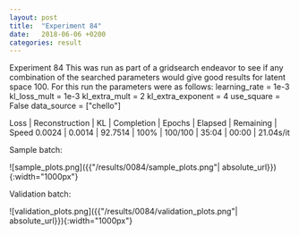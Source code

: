 ```yaml
---
layout: post
title:  "Experiment 84"
date:   2018-06-06 +0200
categories: result
---
```

Experiment 84
This was run as part of a gridsearch endeavor to see if any combination of the searched parameters would give good results for latent space 100.
For this run the parameters were as follows:
learning_rate = 1e-3
kl_loss_mult = 1e-3
kl_extra_mult = 2
kl_extra_exponent = 4
use_square = False
data_source = ["chello"]

Loss | Reconstruction | KL | Completion | Epochs | Elapsed | Remaining | Speed
0.0024 | 0.0014 | 92.7514 | 100% | 100/100 | 35:04 | 00:00 | 21.04s/it



Sample batch:

![sample_plots.png]({{"/results/0084/sample_plots.png"| absolute_url}}){:width="1000px"}

Validation batch:

![validation_plots.png]({{"/results/0084/validation_plots.png"| absolute_url}}){:width="1000px"}

